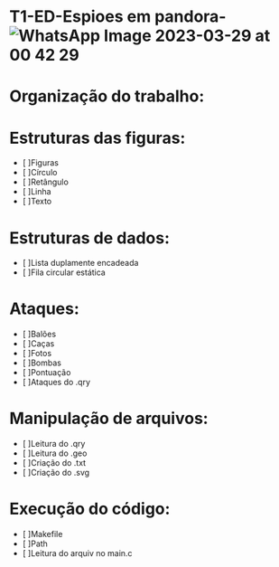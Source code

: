 # T1-ED-Espioes em pandora-![WhatsApp Image 2023-03-29 at 00 42 29](https://user-images.githubusercontent.com/114019019/229173812-70ae489f-14b0-484d-b395-ab2fbe161d20.jpeg)

# Organização do trabalho:

# Estruturas das figuras:
- [ ]Figuras
- [ ]Círculo
- [ ]Retângulo
- [ ]Linha
- [ ]Texto
     
# Estruturas de dados:
- [ ]Lista duplamente encadeada
- [ ]Fila circular estática
     
# Ataques:
- [ ]Balões
- [ ]Caças
- [ ]Fotos
- [ ]Bombas
- [ ]Pontuação
- [ ]Ataques do .qry
      
# Manipulação de arquivos:
- [ ]Leitura do .qry
- [ ]Leitura do .geo
- [ ]Criação do .txt
- [ ]Criação do .svg
  
# Execução do código:
- [ ]Makefile
- [ ]Path
- [ ]Leitura do arquiv no main.c

